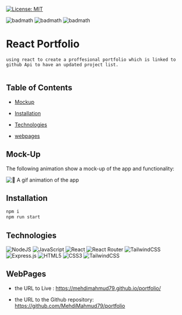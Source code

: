 


[![License: MIT](https://img.shields.io/badge/License-MIT-yellow.svg)](https://opensource.org/licenses/MIT)

![badmath](https://img.shields.io/github/issues/MehdiMahmud79/portfolio)
![badmath](https://img.shields.io/github/forks/MehdiMahmud79/portfolio)
![badmath](https://img.shields.io/github/stars/MehdiMahmud79/portfolio)

# React Portfolio

```
using react to create a proffesional portfolio which is linked to github Api to have an updated project list.


```

## Table of Contents

- [Mockup](#mock-up)

- [Installation](#installation)

- [Technologies](#technologies)

- [webpages](#webpages)

## Mock-Up

The following animation show a mock-up of the app and functionality:

![📸 A gif animation of the app](./assets/screen.gif)

## Installation

```bash
npm i
npm run start
```



## Technologies

![NodeJS](https://img.shields.io/badge/node.js-%2343853D.svg?style=for-the-badge&logo=node.js&logoColor=white)
![JavaScript](https://img.shields.io/badge/javascript-%23323330.svg?style=for-the-badge&logo=javascript&logoColor=%23F7DF1E)
![React](https://img.shields.io/badge/react-%2320232a.svg?style=for-the-badge&logo=react&logoColor=%2361DAFB)
![React Router](https://img.shields.io/badge/React_Router-CA4245?style=for-the-badge&logo=react-router&logoColor=white)
![TailwindCSS](https://img.shields.io/badge/tailwindcss-%2338B2AC.svg?style=for-the-badge&logo=tailwind-css&logoColor=white)
![Express.js](https://img.shields.io/badge/express.js-%23404d59.svg?style=for-the-badge&logo=express&logoColor=%2361DAFB)
![HTML5](https://img.shields.io/badge/html5-%23E34F26.svg?style=for-the-badge&logo=html5&logoColor=white)
![CSS3](https://img.shields.io/badge/css3-%231572B6.svg?style=for-the-badge&logo=css3&logoColor=white)
![TailwindCSS](https://img.shields.io/badge/tailwindcss-%2338B2AC.svg?style=for-the-badge&logo=tailwind-css&logoColor=white)

## WebPages

- the URL to Live : https://mehdimahmud79.github.io/portfolio/

- the URL to the Github repository: https://github.com/MehdiMahmud79/portfolio
